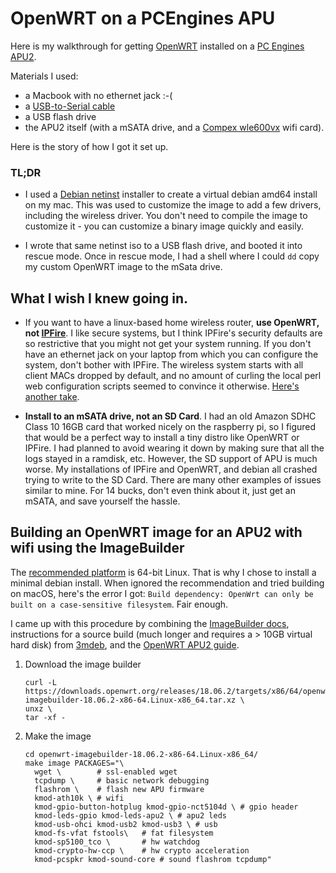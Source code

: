 # OpenWRT on a PCEngines APU

Here is my walkthrough for getting [OpenWRT](https://openwrt.org/) installed on a [PC Engines APU2](https://pcengines.ch/apu2d2.htm).  

Materials I used:
- a Macbook with no ethernet jack :-(
- a [USB-to-Serial cable](https://www.amazon.com/Adapter-Chipset-CableCreation-Converter-Register/dp/B0769FY7R7)
- a USB flash drive
- the APU2 itself (with a mSATA drive, and a [Compex wle600vx](https://pcengines.ch/wle600vx.htm) wifi card).

Here is the story of how I got it set up.

### TL;DR

- I used a [Debian netinst](https://www.debian.org/CD/netinst/) installer to create a virtual debian amd64 install on my mac.  This was used to customize the image to add a few drivers, including the wireless driver.  You don't need to compile the image to customize it - you can customize a binary image quickly and easily.

- I wrote that same netinst iso to a USB flash drive, and booted it into rescue mode.  Once in rescue mode, I had a shell where I could `dd` copy my custom OpenWRT image to the mSata drive.

## What I wish I knew going in.

- If you want to have a linux-based home wireless router, **use OpenWRT, not [IPFire](https://www.ipfire.org/)**.  I like secure systems, but I think IPFire's security defaults are so restrictive that you might not get your system running.  If you don't have an ethernet jack on your laptop from which you can configure the system, don't bother with IPFire.  The wireless system starts with all client MACs dropped by default, and no amount of curling the local perl web configuration scripts seemed to convince it otherwise.  [Here's another take](https://teklager.se/en/knowledge-base/choosing-router-operating-system-pfsense-vs-opnsense-vs-openwrt/).  

- **Install to an mSATA drive, not an SD Card**.  I had an old Amazon SDHC Class 10 16GB card that worked nicely on the raspberry pi, so I figured that would be a perfect way to install a tiny distro like OpenWRT or IPFire.  I had planned to avoid wearing it down by making sure that all the logs stayed in a ramdisk, etc.  However, the SD support of APU is much worse. My installations of IPFire and OpenWRT, and debian all crashed trying to write to the SD Card.  There are many other examples of issues similar to mine.  For 14 bucks, don't even think about it, just get an mSATA, and save yourself the hassle.


## Building an OpenWRT image for an APU2 with wifi using the ImageBuilder
The [recommended platform](https://openwrt.org/docs/guide-user/additional-software/imagebuilder) is  64-bit Linux.  That is why I chose to install a minimal debian install.  When ignored the recommendation and tried building on macOS, here's the error I got: `Build dependency: OpenWrt can only be built on a case-sensitive filesystem`.  Fair enough.

I came up with this procedure by combining the [ImageBuilder docs](https://openwrt.org/docs/guide-user/additional-software/imagebuilder), instructions for a source build (much longer and requires a > 10GB virtual hard disk) from [3mdeb](https://3mdeb.com/firmware/installing-openwrt-on-apu3-platform/), and the [OpenWRT APU2 guide](https://openwrt.org/toh/pcengines/apu2).

1. Download the image builder
    ```
    curl -L  https://downloads.openwrt.org/releases/18.06.2/targets/x86/64/openwrt-imagebuilder-18.06.2-x86-64.Linux-x86_64.tar.xz \
    unxz \
    tar -xf -
    ```

1. Make the image
    ```
    cd openwrt-imagebuilder-18.06.2-x86-64.Linux-x86_64/
    make image PACKAGES="\
      wget \        # ssl-enabled wget
      tcpdump \     # basic network debugging
      flashrom \    # flash new APU firmware
      kmod-ath10k \ # wifi
      kmod-gpio-button-hotplug kmod-gpio-nct5104d \ # gpio header
      kmod-leds-gpio kmod-leds-apu2 \ # apu2 leds
      kmod-usb-ohci kmod-usb2 kmod-usb3 \ # usb
      kmod-fs-vfat fstools\   # fat filesystem
      kmod-sp5100_tco \       # hw watchdog
      kmod-crypto-hw-ccp \    # hw crypto acceleration
      kmod-pcspkr kmod-sound-core # sound flashrom tcpdump"
    ````
